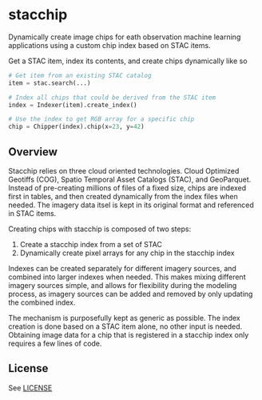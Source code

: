 # stacchip

Dynamically create image chips for eath observation machine learning
applications using a custom chip index based on STAC items.

Get a STAC item, index its contents, and create chips dynamically
like so

```python
# Get item from an existing STAC catalog
item = stac.search(...)

# Index all chips that could be derived from the STAC item
index = Indexer(item).create_index()

# Use the index to get RGB array for a specific chip
chip = Chipper(index).chip(x=23, y=42)
```

## Overview

Stacchip relies on three cloud oriented technologies. Cloud Optimized Geotiffs
(COG), Spatio Temporal Asset Catalogs (STAC), and GeoParquet. Instead of pre-creating millions of files of a fixed size, chips are indexed first in tables, and then created dynamically from the index files when needed. The imagery data itsel is kept in its original format and referenced in STAC items.

Creating chips with stacchip is composed of two steps:

1. Create a stacchip index from a set of STAC
2. Dynamically create pixel arrays for any chip in the stacchip index

Indexes can be created separately for different imagery sources, and combined
into larger indexes when needed. This makes mixing different imagery sources
simple, and allows for flexibility during the modeling process, as imagery sources
can be added and removed by only updating the combined index.

The mechanism is purposefully kept as generic as possible. The index creation
is done based on a STAC item alone, no other input is needed. Obtaining image
data for a chip that is registered in a stacchip index only requires a few
lines of code.

## License

See [LICENSE](https://github.com/developmentseed/titiler/blob/main/LICENSE)
